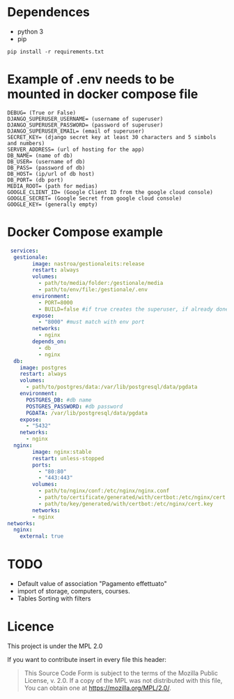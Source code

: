 # Dependences

- python 3
- pip

`pip install -r requirements.txt`

# Example of .env needs to be mounted in docker compose file

```
DEBUG= (True or False)
DJANGO_SUPERUSER_USERNAME= (username of superuser)
DJANGO_SUPERUSER_PASSWORD= (password of superuser)
DJANGO_SUPERUSER_EMAIL= (email of superuser)
SECRET_KEY= (django secret key at least 30 characters and 5 simbols and numbers)
SERVER_ADDRESS= (url of hosting for the app)
DB_NAME= (name of db)
DB_USER= (username of db)
DB_PASS= (password of db)
DB_HOST= (ip/url of db host)
DB_PORT= (db port)
MEDIA_ROOT= (path for medias)
GOOGLE_CLIENT_ID= (Google Client ID from the google cloud console)
GOOGLE_SECRET= (Google Secret from google cloud console)
GOOGLE_KEY= (generally empty)
```

# Docker Compose example

```yaml
 services:
  gestionale:
        image: nastroa/gestionaleits:release
        restart: always
        volumes:
          - path/to/media/folder:/gestionale/media
          - path/to/env/file:/gestionale/.env
        environment:
          - PORT=8000
          - BUILD=false #if true creates the superuser, if already done please set it false
        expose:
          - "8000" #must match with env port
        networks:
          - nginx
        depends_on:
          - db
          - nginx
  db:
    image: postgres
    restart: always
    volumes:
      - path/to/postgres/data:/var/lib/postgresql/data/pgdata
    environment:
      POSTGRES_DB: #db name
      POSTGRES_PASSWORD: #db password
      PGDATA: /var/lib/postgresql/data/pgdata
    expose:
      - "5432"
    networks:
      - nginx
  nginx:
        image: nginx:stable
        restart: unless-stopped
        ports:
          - "80:80"
          - "443:443"
        volumes:
          - path/to/nginx/conf:/etc/nginx/nginx.conf
          - path/to/certificate/generated/with/certbot:/etc/nginx/cert.crt
          - path/to/key/generated/with/certbot:/etc/nginx/cert.key
        networks:
        - nginx
networks:
  nginx:
    external: true
```

# TODO

- Default value of association "Pagamento effettuato"
- import of storage, computers, courses.
- Tables Sorting with filters

# Licence

This project is under the MPL 2.0

If you want to contribute insert in every file this header:
> This Source Code Form is subject to the terms of the Mozilla Public
License, v. 2.0. If a copy of the MPL was not distributed with this
file, You can obtain one at https://mozilla.org/MPL/2.0/.
